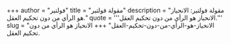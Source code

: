 +++
author = "فولتير"
title = "مقولة فولتير"
description = "مقولة فولتير: الانحياز هو الرأي من دون تحكيم العقل."
quote = '''الانحياز هو الرأي من دون تحكيم العقل.''' 
slug = "الانحياز-هو-الرأي-من-دون-تحكيم-العقل"
+++
الانحياز هو الرأي من دون تحكيم العقل.
